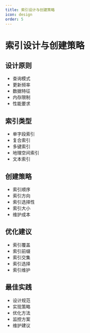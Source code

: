 ```yaml
---
title: 索引设计与创建策略
icon: design
order: 5
---
```


# 索引设计与创建策略

## 设计原则
- 查询模式
- 更新频率
- 数据特征
- 内存限制
- 性能要求

## 索引类型
- 单字段索引
- 复合索引
- 多键索引
- 地理空间索引
- 文本索引

## 创建策略
- 索引顺序
- 索引方向
- 索引选择性
- 索引大小
- 维护成本

## 优化建议
- 索引覆盖
- 索引前缀
- 索引交集
- 索引选择
- 索引维护

## 最佳实践
- 设计规范
- 实现策略
- 优化方法
- 监控方案
- 维护建议
